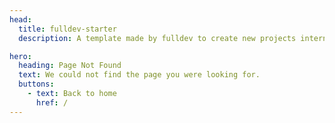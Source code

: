```yaml
---
head:
  title: fulldev-starter
  description: A template made by fulldev to create new projects internally.

hero:
  heading: Page Not Found
  text: We could not find the page you were looking for.
  buttons:
    - text: Back to home
      href: /
---
```

